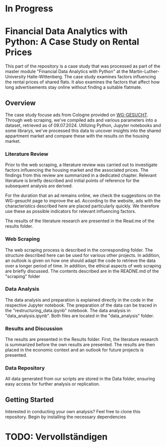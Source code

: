 # In Progress
# Financial Data Analytics with Python: A Case Study on Rental Prices

This part of the repository is a case study that was processed as part of the master module "Financial Data Analytics with Python" at the Martin-Luther-University Halle-Wittenberg. The case study examines factors influencing the rental prices of shared flats. It also examines the factors that affect how long advertisements stay online without finding a suitable flatmate.

## Overview

The case study focuse ads from Cologne provided on [WG-GESUCHT](https://www.wg-gesucht.de/).  Through web scraping, we've compiled ads and various parameters into a dataset, retrieved as of 09.07.2024.  Utilizing Python, Jupyter notebooks and some librarys, we've processed this data to uncover insights into the shared appartment market and compare these with the results on the housing market.


### Literature Review

Prior to the web scraping, a literature review was carried out to investigate factors influencing the housing market and the associated prices. The findings from this review are summarized in a dedicated chapter. Relevant literature is briefly described and initial points of reference for the subsequent analysis are derived.

For the duration that an ad remains online, we check the suggestions on the WG-gesucht page to improve the ad. According to the website, ads with the characteristics described here are placed particularly quickly. We therefore use these as possible indicators for relevant influencing factors. 

The results of the literature research are presented in the Read.me of the results folder.

### Web Scraping

The web scraping process is described in the corresponding folder. The structure described here can be used for various other projects. In addition, an outlook is given on how one should adapt the code to retrieve the data over a longer period of time. In addition, the ethical aspects of web scraping are briefly discussed.
The contents described are in the READNE.md of the "scraping" folder

### Data Analysis

The data analysis and preparation is explained directly in the code in the respective Jupyter notebook. 
The preparation of the data can be traced in the "restructuring_data.ipynb" notebook. The data analysis in "data_analysis.ipynb". Both files are located in the "data_analysis" folder.

### Results and Discussion

The results are presented in the Results folder. First, the literature research is summarized before the own results are presented. The results are then placed in the economic context and an outlook for future projects is presented.

### Data Repository

All data generated from our scripts are stored in the Data folder, ensuring easy access for further analysis or replication.

## Getting Started

Interested in conducting your own analysis? Feel free to clone this repository. Begin by installing the necessary dependencies

# TODO: Vervollständigen
